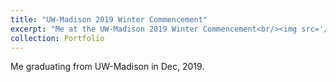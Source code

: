 ```yaml
---
title: "UW-Madison 2019 Winter Commencement"
excerpt: "Me at the UW-Madison 2019 Winter Commencement<br/><img src='/images/zetongqi.jpg'>"
collection: Portfolio
---
```


Me graduating from UW-Madison in Dec, 2019.
